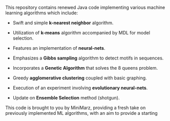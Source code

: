 This repository contains renewed Java code implementing various machine learning algorithms which include:

* Swift and simple **k-nearest neighbor** algorithm.

* Utilization of **k-means** algorithm accompanied by MDL for model selection.

* Features an implementation of **neural-nets**.

* Emphasizes a **Gibbs sampling** algorithm to detect motifs in sequences.

* Incorporates a **Genetic Algorithm** that solves the 8 queens problem. 

* Greedy **agglomerative clustering** coupled with basic graphing.

* Execution of an experiment involving **evolutionary neural-nets**.

* Update on **Ensemble Selection** method (shotgun).

This code is brought to you by MiniMarz, providing a fresh take on previously implemented ML algorithms, with an aim to provide a starting